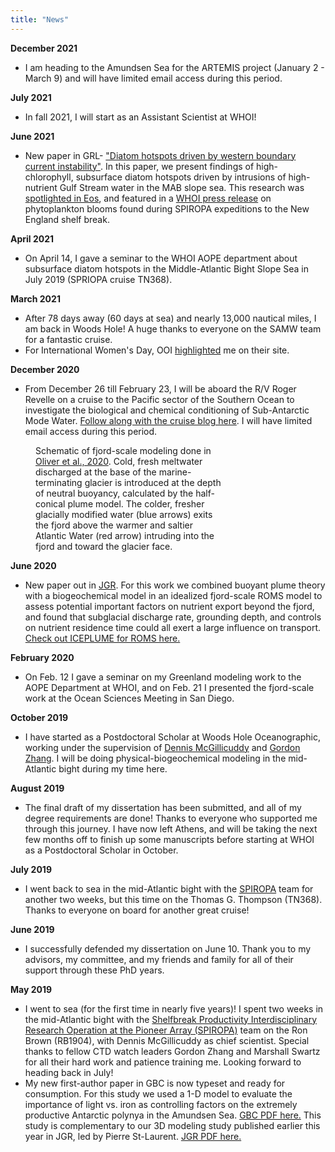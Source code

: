 ```yaml
---
title: "News"
---
```

**December 2021**
- I am heading to the Amundsen Sea for the ARTEMIS project (January 2 - March 9) and will have limited email access during this period.

**July 2021**
- In fall 2021, I will start as an Assistant Scientist at WHOI!

**June 2021**
- New paper in GRL- ["Diatom hotspots driven by western boundary current instability"](https://doi.org/10.1029/2020GL091943). In this paper, we present findings of high-chlorophyll, subsurface diatom hotspots driven by intrusions of high-nutrient Gulf Stream water in the MAB slope sea. This research was [spotlighted in Eos](https://eos.org/research-spotlights/gulf-stream-intrusions-feed-diatom-hot-spots), and featured in a [WHOI press release](https://www.whoi.edu/press-room/news-release/papers-explore-massive-plankton-blooms-with-very-different-ecosystem-impacts/) on phytoplankton blooms found during SPIROPA expeditions to the New England shelf break.

**April 2021**
- On April 14, I gave a seminar to the WHOI AOPE department about subsurface diatom hotspots in the Middle-Atlantic Bight Slope Sea in July 2019 (SPRIOPA cruise TN368).

**March 2021**
- After 78 days away (60 days at sea) and nearly 13,000 nautical miles, I am back in Woods Hole! A huge thanks to everyone on the SAMW team for a fantastic cruise.
- For International Women's Day, OOI [highlighted](https://oceanobservatories.org/2021/02/hilde-oliver-carrying-on-the-tradition-of-smart-educated-women/) me on their site. 

**December 2020**
- From December 26 till February 23, I will be aboard the R/V Roger Revelle on a cruise to the Pacific sector of the Southern Ocean to investigate the biological and chemical conditioning of Sub-Antarctic Mode Water. [Follow along with the cruise blog here](https://blog.bigelow.org/tag/samw21/). I will have limited email access during this period.

<figure style="width: 300px" class="align-right">
  <img src="http://hildeoliver.github.io/assets/fjord.png" alt="">
  <figcaption>Schematic of fjord-scale modeling done in <a href="https://doi.org/10.1029/2020JC016185">Oliver et al., 2020</a>. Cold, fresh meltwater discharged at the base of the marine-terminating glacier is introduced at the depth of neutral buoyancy, calculated by the half-conical plume model. The colder, fresher glacially modified water (blue arrows) exits the fjord above the warmer and saltier Atlantic Water (red arrow) intruding into the fjord and toward the glacier face.</figcaption>
</figure> 

**June 2020**
- New paper out in [JGR](https://doi.org/10.1029/2020JC016185). For this work we combined buoyant plume theory with a biogeochemical model in an idealized fjord-scale ROMS model to assess potential important factors on nutrient export beyond the fjord, and found that subglacial discharge rate, grounding depth, and controls on nutrient residence time could all exert a large influence on transport. [Check out ICEPLUME for ROMS here.](https://github.com/ChuningWang/roms-iceplume)

**February 2020**
- On Feb. 12 I gave a seminar on my Greenland modeling work to the AOPE Department at WHOI, and on Feb. 21 I presented the fjord-scale work at the Ocean Sciences Meeting in San Diego.

**October 2019**
- I have started as a Postdoctoral Scholar at Woods Hole Oceanographic, working under the supervision of [Dennis McGillicuddy](https://www2.whoi.edu/staff/dmcgillicuddy/) and [Gordon Zhang](https://www2.whoi.edu/staff/wzhang/). I will be doing physical-biogeochemical modeling in the mid-Atlantic bight during my time here.

**August 2019**
- The final draft of my dissertation has been submitted, and all of my degree requirements are done! Thanks to everyone who supported me through this journey. I have now left Athens, and will be taking the next few months off to finish up some manuscripts before starting at WHOI as a Postdoctoral Scholar in October.

**July 2019**
- I went back to sea in the mid-Atlantic bight with the [SPIROPA](http://science.whoi.edu/users/olga/SPIROPA/SPIROPA.html) team for another two weeks, but this time on the Thomas G. Thompson (TN368). Thanks to everyone on board for another great cruise!

**June 2019**
- I successfully defended my dissertation on June 10. Thank you to my advisors, my committee, and my friends and family for all of their support through these PhD years.

**May 2019**
- I went to sea (for the first time in nearly five years)! I spent two weeks in the mid-Atlantic bight with the [Shelfbreak Productivity Interdisciplinary Research Operation at the Pioneer Array (SPIROPA)](http://science.whoi.edu/users/olga/SPIROPA/SPIROPA.html) team on the Ron Brown (RB1904), with Dennis McGillicuddy as chief scientist. Special thanks to fellow CTD watch leaders Gordon Zhang and Marshall Swartz for all their hard work and patience training me. Looking forward to heading back in July!
- My new first-author paper in GBC is now typeset and ready for consumption. For this study we used a 1-D model to evaluate the importance of light vs. iron as controlling factors on the extremely productive Antarctic polynya in the Amundsen Sea. [GBC PDF here.](https://hildeoliver.github.io/papers/Oliver_et_al-2019-Global_Biogeochemical_Cycles.pdf) This study is complementary to our 3D modeling study published earlier this year in JGR, led by Pierre St-Laurent. [JGR PDF here.](https://hildeoliver.github.io/papers/St-Laurent_et_al-2019-Journal_of_Geophysical_Research__Oceans.pdf)

